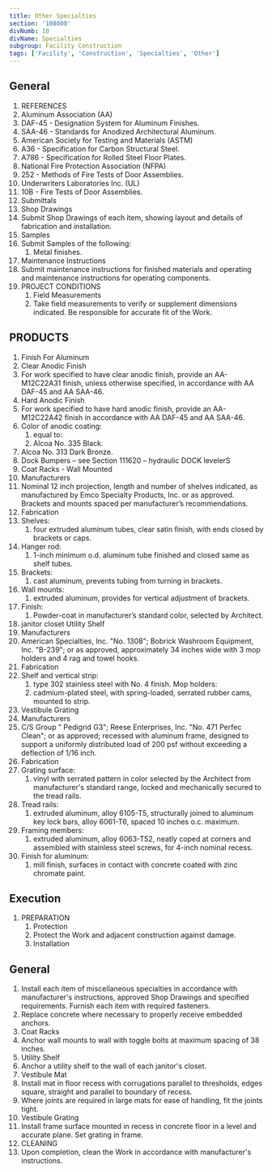 ```yaml
---
title: Other Specialties
section: '108000'
divNumb: 10
divName: Specialties
subgroup: Facility Construction
tags: ['Facility', 'Construction', 'Specialties', 'Other']
---
```



## General

   1. REFERENCES
   1. Aluminum Association (AA)
   1. DAF-45 - Designation System for Aluminum Finishes.
   1. SAA-46 - Standards for Anodized Architectural Aluminum.
   1. American Society for Testing and Materials (ASTM)
   1. A36 - Specification for Carbon Structural Steel.
   1. A786 - Specification for Rolled Steel Floor Plates.
   1. National Fire Protection Association (NFPA)
   1. 252 - Methods of Fire Tests of Door Assemblies.
   1. Underwriters Laboratories Inc. (UL)
   1. 10B - Fire Tests of Door Assemblies.
   1. Submittals
   1. Shop Drawings
   1. Submit Shop Drawings of each item, showing layout and details of fabrication and installation.
   1. Samples
   1. Submit Samples of the following:
      1. Metal finishes.
   1. Maintenance Instructions
   1. Submit maintenance instructions for finished materials and operating and maintenance instructions for operating components.
1. PROJECT CONDITIONS
   1. Field Measurements
   1. Take field measurements to verify or supplement dimensions indicated. Be responsible for accurate fit of the Work.
   
## PRODUCTS

   1. Finish For Aluminum
   1. Clear Anodic Finish
   1. For work specified to have clear anodic finish, provide an AA-M12C22A31 finish, unless otherwise specified, in accordance with AA DAF-45 and AA SAA-46.
   1. Hard Anodic Finish
   1. For work specified to have hard anodic finish, provide an AA-M12C22A42 finish in accordance with AA DAF-45 and AA SAA-46.
   1. Color of anodic coating:
      1. equal to:
      1. Alcoa No. 335 Black.
   1. Alcoa No. 313 Dark Bronze.
   1. Dock Bumpers – see Section 111620 – hydraulic DOCK levelerS
   1. Coat Racks - Wall Mounted
   1. Manufacturers
   1. Nominal 12 inch projection, length and number of shelves indicated, as manufactured by Emco Specialty Products, Inc. or as approved. Brackets and mounts spaced per manufacturer’s recommendations.
   1. Fabrication
   1. Shelves:
      1. four extruded aluminum tubes, clear satin finish, with ends closed by brackets or caps.
   1. Hanger rod:
      1. 1-inch minimum o.d. aluminum tube finished and closed same as shelf tubes.
   1. Brackets:
      1. cast aluminum, prevents tubing from turning in brackets.
   1. Wall mounts:
      1. extruded aluminum, provides for vertical adjustment of brackets.
   1. Finish:
      1. Powder-coat in manufacturer’s standard color, selected by Architect.
   1. janitor closet Utility Shelf
   1. Manufacturers
   1. American Specialties, Inc. "No. 1308"; Bobrick Washroom Equipment, Inc. "B-239"; or as approved, approximately 34 inches wide with 3 mop holders and 4 rag and towel hooks.
   1. Fabrication
   1. Shelf and vertical strip:
      1. type 302 stainless steel with No. 4 finish. Mop holders:
      1. cadmium-plated steel, with spring-loaded, serrated rubber cams, mounted to strip.
   1. Vestibule Grating
   1. Manufacturers
   1. C/S Group " Pedigrid G3"; Reese Enterprises, Inc. "No. 471 Perfec Clean"; or as approved; recessed with aluminum frame, designed to support a uniformly distributed load of 200 psf without exceeding a deflection of 1/16 inch.
   1. Fabrication
   1. Grating surface:
      1. vinyl with serrated pattern in color selected by the Architect from manufacturer's standard range, locked and mechanically secured to the tread rails.
   1. Tread rails:
      1. extruded aluminum, alloy 6105-T5, structurally joined to aluminum key lock bars, alloy 6061-T6, spaced 10 inches o.c. maximum.
   1. Framing members:
      1. extruded aluminum, alloy 6063-T52, neatly coped at corners and assembled with stainless steel screws, for 4-inch nominal recess.
   1. Finish for aluminum:
      1. mill finish, surfaces in contact with concrete coated with zinc chromate paint.

## Execution

1. PREPARATION
   1. Protection
   1. Protect the Work and adjacent construction against damage.
   1. Installation

## General

   1. Install each item of miscellaneous specialties in accordance with manufacturer's instructions, approved Shop Drawings and specified requirements. Furnish each item with required fasteners.
   1. Replace concrete where necessary to properly receive embedded anchors.
   1. Coat Racks
   1. Anchor wall mounts to wall with toggle bolts at maximum spacing of 38 inches.
   1. Utility Shelf
   1. Anchor a utility shelf to the wall of each janitor's closet.
   1. Vestibule Mat
   1. Install mat in floor recess with corrugations parallel to thresholds, edges square, straight and parallel to boundary of recess.
   1. Where joints are required in large mats for ease of handling, fit the joints tight.
   1. Vestibule Grating
   1. Install frame surface mounted in recess in concrete floor in a level and accurate plane. Set grating in frame.
   1. CLEANING
   1. Upon completion, clean the Work in accordance with manufacturer's instructions.

